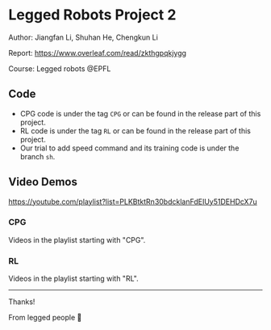 # Legged Robots Project 2

Author: Jiangfan Li, Shuhan He, Chengkun Li

Report: https://www.overleaf.com/read/zkthgpqkjygg

Course: Legged robots @EPFL

## Code
- CPG code is under the tag `CPG` or can be found in the release part of this project. 
- RL code is under the tag `RL` or can be found in the release part of this project. 
- Our trial to add speed command and its training code is under the branch `sh`.

## Video Demos
https://youtube.com/playlist?list=PLKBtktRn30bdcklanFdEIUy51DEHDcX7u

### CPG
Videos in the playlist starting with "CPG".

### RL
Videos in the playlist starting with "RL".


---
Thanks! 

From legged people :paw_prints:
